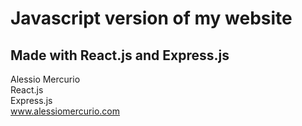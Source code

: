 
# Javascript version of my website
Made with **React.js** and **Express.js**
---
Alessio Mercurio  
React.js  
Express.js  
www.alessiomercurio.com
